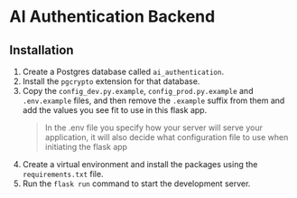 # AI Authentication Backend

## Installation

1. Create a Postgres database called `ai_authentication`.
2. Install the `pgcrypto` extension for that database.
3. Copy the `config_dev.py.example`, `config_prod.py.example` and `.env.example` files, and then remove the `.example` suffix from them and add the values you see fit to use in this flask app.
    > In the .env file you specify how your server will serve your application, it will also decide what configuration file to use when initiating the flask app
4. Create a virtual environment and install the packages using the `requirements.txt` file.
5. Run the `flask run` command to start the development server.